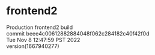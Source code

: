 # frontend2  
Production frontend2 build  
commit beee4c00612882884048f062c284182c40f42f0d  
Tue Nov 8 12:47:59 PST 2022  
version(1667940277)  
